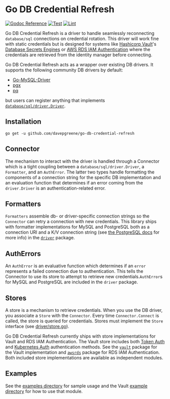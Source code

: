 # Go DB Credential Refresh

[![Godoc Reference](https://godoc.org/github.com/davepgreene/go-db-credential-refresh?status.svg)](https://pkg.go.dev/github.com/davepgreene/go-db-credential-refresh)
[![Test](https://github.com/davepgreene/go-db-credential-refresh/workflows/Test/badge.svg)](https://github.com/davepgreene/go-db-credential-refresh/actions/workflows/test.yml)
[![Lint](https://github.com/davepgreene/go-db-credential-refresh/workflows/Lint/badge.svg)](https://github.com/davepgreene/go-db-credential-refresh/actions/workflows/lint.yml)

Go DB Credential Refresh is a driver to handle seamlessly reconnecting `database/sql` connections on credential
rotation. This driver will work fine with static credentials but is designed for systems like
[Hashicorp Vault](https://www.vaultproject.io/)'s
[Database Secrets Engines](https://www.vaultproject.io/docs/secrets/databases) or
[AWS RDS IAM Authentication](https://docs.aws.amazon.com/AmazonRDS/latest/UserGuide/UsingWithRDS.IAMDBAuth.html)
where the credentials are retrieved from the identity manager before connecting.

Go DB Credential Refresh acts as a wrapper over existing DB drivers. It supports the following community DB
drivers by default:

* [Go-MySQL-Driver](https://github.com/go-sql-driver/mysql)
* [pgx](https://github.com/jackc/pgx)
* [pq](https://github.com/lib/pq)

but users can register anything that implements
[`database/sql/driver.Driver`](https://pkg.go.dev/database/sql/driver#Driver).

## Installation

```shell
go get -u github.com/davepgreene/go-db-credential-refresh
```

## Connector

The mechanism to interact with the driver is handled through a Connector which is a tight coupling between
a `database/sql/driver.Driver`, a `Formatter`, and an `AuthError`. The latter two types handle formatting the
components of a connection string for the specific DB implementation and an evaluation function that determines if
an error coming from the `driver.Driver` is an authentication-related error.

## Formatters

`Formatters` assemble db- or driver-specific connection strings so the `Connector` can retry a connection with
new credentials. This library ships with formatter implementations for MySQL and PostgreSQL both as a connection
URI and a K/V connection string (see
[the PostgreSQL docs](https://www.postgresql.org/docs/10/libpq-connect.html#LIBPQ-CONNSTRING) for more info) in
the [`driver`](./driver) package.

## AuthErrors

An `AuthError` is an evaluative function which determines if an `error` represents a failed connection due to
authentication. This tells the Connector to use its store to attempt to retrieve new credentials.`AuthError`s for
MySQL and PostgreSQL are included in the `driver` package.

## Stores

A store is a mechanism to retrieve credentials. When you use the DB driver, you associate a `Store` with
the `Connector`. Every time `Connector.Connect` is called, the store is queried for credentials. Stores must
implement the `Store` interface (see [driver/store.go](driver/store.go)).

Go DB Credential Refresh currently ships with store implementations for Vault and RDS IAM Authentication. The
Vault store includes both [Token Auth](https://www.vaultproject.io/docs/auth/token) and
[Kubernetes Auth](https://www.vaultproject.io/docs/auth/kubernetes) authentication methods. See the
[`vault`](./store/vault) package for the Vault implementation and [`awsrds`](./store/awsrds) package for RDS IAM
Authentication. Both included store implementations are available as independent modules.

## Examples

See the [examples directory](./examples) for sample usage and the Vault [example directory](./store/vault/example)
for how to use that module.
